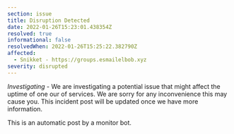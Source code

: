```yaml
---
section: issue
title: Disruption Detected
date: 2022-01-26T15:23:01.438354Z
resolved: true
informational: false
resolvedWhen: 2022-01-26T15:25:22.382790Z
affected:
  - Snikket - https://groups.esmailelbob.xyz
severity: disrupted
---
```

*Investigating* - We are investigating a potential issue that might affect the uptime of one our of services. We are sorry for any inconvenience this may cause you. This incident post will be updated once we have more information.

This is an automatic post by a monitor bot.
        